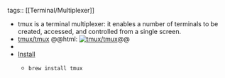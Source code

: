 tags:: [[Terminal/Multiplexer]]

- tmux is a terminal multiplexer: it enables a number of terminals to be created, accessed, and controlled from a single screen.
- [tmux/tmux](https://github.com/tmux/tmux)
  @@html: <a href="https://github.com/tmux/tmux/"><img src="https://github-readme-stats-astronomer.vercel.app/api/pin/?username=tmux&repo=tmux&theme=tokyonight" alt="tmux/tmux"/></a>@@
-
- [Install](https://github.com/tmux/tmux/wiki/Installing)
	- ```shell
	  brew install tmux
	  ```